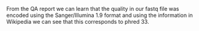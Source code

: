From the QA report we can learn that the quality in our fastq file was encoded using the Sanger/Illumina 1.9 format and using the information in Wikipedia we can see that this corresponds to phred 33.

